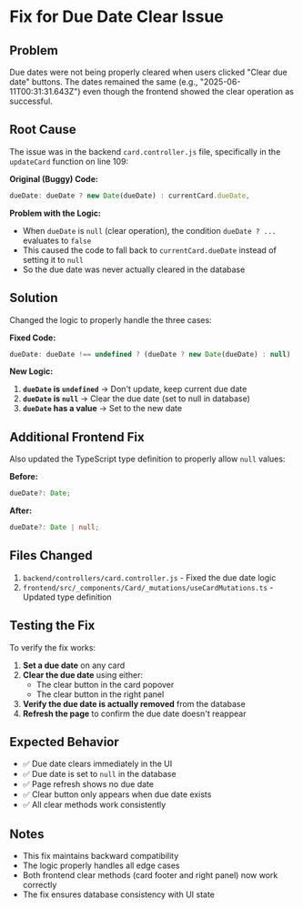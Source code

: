 # Fix for Due Date Clear Issue

## Problem
Due dates were not being properly cleared when users clicked "Clear due date" buttons. The dates remained the same (e.g., "2025-06-11T00:31:31.643Z") even though the frontend showed the clear operation as successful.

## Root Cause
The issue was in the backend `card.controller.js` file, specifically in the `updateCard` function on line 109:

**Original (Buggy) Code:**
```javascript
dueDate: dueDate ? new Date(dueDate) : currentCard.dueDate,
```

**Problem with the Logic:**
- When `dueDate` is `null` (clear operation), the condition `dueDate ? ...` evaluates to `false`
- This caused the code to fall back to `currentCard.dueDate` instead of setting it to `null`
- So the due date was never actually cleared in the database

## Solution
Changed the logic to properly handle the three cases:

**Fixed Code:**
```javascript
dueDate: dueDate !== undefined ? (dueDate ? new Date(dueDate) : null) : currentCard.dueDate,
```

**New Logic:**
1. **`dueDate` is `undefined`** → Don't update, keep current due date
2. **`dueDate` is `null`** → Clear the due date (set to null in database)
3. **`dueDate` has a value** → Set to the new date

## Additional Frontend Fix
Also updated the TypeScript type definition to properly allow `null` values:

**Before:**
```typescript
dueDate?: Date;
```

**After:**
```typescript
dueDate?: Date | null;
```

## Files Changed
1. `backend/controllers/card.controller.js` - Fixed the due date logic
2. `frontend/src/_components/Card/_mutations/useCardMutations.ts` - Updated type definition

## Testing the Fix
To verify the fix works:

1. **Set a due date** on any card
2. **Clear the due date** using either:
   - The clear button in the card popover
   - The clear button in the right panel
3. **Verify the due date is actually removed** from the database
4. **Refresh the page** to confirm the due date doesn't reappear

## Expected Behavior
- ✅ Due date clears immediately in the UI
- ✅ Due date is set to `null` in the database  
- ✅ Page refresh shows no due date
- ✅ Clear button only appears when due date exists
- ✅ All clear methods work consistently

## Notes
- This fix maintains backward compatibility
- The logic properly handles all edge cases
- Both frontend clear methods (card footer and right panel) now work correctly
- The fix ensures database consistency with UI state 